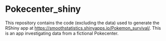 # Pokecenter_shiny

This repository contains the code (excluding the data) used to generate the RShiny app at https://smoothstatistics.shinyapps.io/Pokemon_survival/. This is an app investigating data from a fictional Pokecenter.
